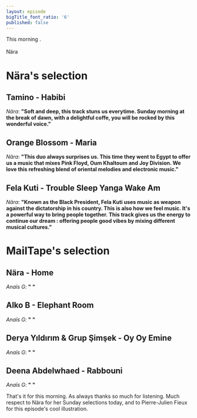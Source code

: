 ```yaml
---
layout: episode
bigTitle_font_ratio: '6'
published: false
---
```

<p id="introduction">This morning .
<br><br>
Nära </p>


# Nära's selection

## Tamino - Habibi
_Nära_: **"**Soft and deep, this track stuns us everytime. Sunday morning at the break of dawn, with a delightful coffe, you will be rocked by this wonderful voice.**"**

## Orange Blossom - Maria
_Nära_: **"**This duo always surprises us. This time they went to Egypt to offer us a music that mixes Pink Floyd, Oum Khaltoum and Joy Division. We love this refreshing blend of oriental melodies and electronic music.**"**

## Fela Kuti - Trouble Sleep Yanga Wake Am
_Nära_: **"**Known as the Black President, Fela Kuti uses music as weapon against the dictatorship in his country. This is also how we feel music. It's a powerful way to bring people together. This track gives us the energy to continue our dream : offering people good vibes by mixing different musical cultures.**"**


# MailTape's selection

## Nära - Home
_Anaïs G_: **"** **"**

## Alko B - Elephant Room
_Anaïs G_: **"** **"**

## Derya Yıldırım & Grup Şimşek - Oy Oy Emine
_Anaïs G_: **"** **"**

## Deena Abdelwhaed - Rabbouni
_Anaïs G_: **"** **"**


<p id="outroduction">That's it for this morning. As always thanks so much for listening. Much respect to Nära for her Sunday selections today, and to Pierre-Julien Fieux for this episode's cool illustration.</p>








